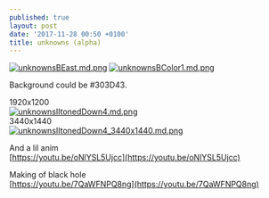 ```yaml
---
published: true
layout: post
date: '2017-11-28 00:50 +0100'
title: unknowns (alpha)
---
```

[![unknownsBEast.md.png](https://cdn.scrot.moe/images/2017/11/28/unknownsBEast.md.png)](https://cdn.scrot.moe/images/2017/11/28/unknownsBEast.png)
[![unknownsBColor1.md.png](https://cdn.scrot.moe/images/2017/11/28/unknownsBColor1.md.png)](https://cdn.scrot.moe/images/2017/11/28/unknownsBColor1.png)

Background could be #303D43.

1920x1200  
[![unknownsIItonedDown4.md.png](https://cdn.scrot.moe/images/2017/11/28/unknownsIItonedDown4.md.png)](https://cdn.scrot.moe/images/2017/11/28/unknownsIItonedDown4.png)  
3440x1440  
[![unknownsIItonedDown4_3440x1440.md.png](https://cdn.scrot.moe/images/2017/11/29/unknownsIItonedDown4_3440x1440.md.png)](https://cdn.scrot.moe/images/2017/11/29/unknownsIItonedDown4_3440x1440.png)

And a lil anim  
[https://youtu.be/oNlYSL5Ujcc](https://youtu.be/oNlYSL5Ujcc)

Making of black hole  
[https://youtu.be/7QaWFNPQ8ng](https://youtu.be/7QaWFNPQ8ng)

